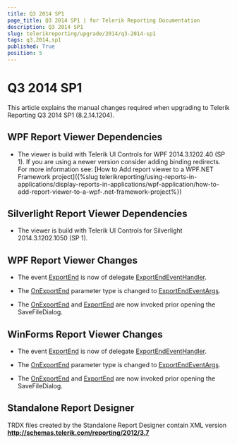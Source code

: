 ```yaml
---
title: Q3 2014 SP1
page_title: Q3 2014 SP1 | for Telerik Reporting Documentation
description: Q3 2014 SP1
slug: telerikreporting/upgrade/2014/q3-2014-sp1
tags: q3,2014,sp1
published: True
position: 5
---
```


# Q3 2014 SP1



This article explains the manual changes required when upgrading to Telerik Reporting Q3 2014 SP1 (8.2.14.1204).

## WPF Report Viewer Dependencies

* The viewer is build with Telerik UI Controls for WPF 2014.3.1202.40 (SP 1). If you are using a newer version consider adding binding redirects. For more information see:               [How to Add report viewer to a WPF.NET Framework project]({%slug telerikreporting/using-reports-in-applications/display-reports-in-applications/wpf-application/how-to-add-report-viewer-to-a-wpf-.net-framework-project%})

## Silverlight Report Viewer Dependencies

* The viewer is build with Telerik UI Controls for Silverlight 2014.3.1202.1050 (SP 1).             

## WPF Report Viewer Changes

* The event  [ExportEnd](/reporting/api/Telerik.ReportViewer.Wpf.ReportViewer#Telerik_ReportViewer_Wpf_ReportViewer_ExportEnd)  is now of delegate                [ExportEndEventHandler](/reporting/api/Telerik.ReportViewer.Common.ExportEndEventHandler).             

* The  [OnExportEnd](/reporting/api/Telerik.ReportViewer.Wpf.ReportViewer#Telerik_ReportViewer_Wpf_ReportViewer_OnExportEnd_Telerik_ReportViewer_Common_ExportEndEventArgs_)                parameter type is changed to                [ExportEndEventArgs](/reporting/api/Telerik.ReportViewer.Common.ExportEndEventArgs).             

* The  [OnExportEnd](/reporting/api/Telerik.ReportViewer.Wpf.ReportViewer#Telerik_ReportViewer_Wpf_ReportViewer_OnExportEnd_Telerik_ReportViewer_Common_ExportEndEventArgs_)                and  [ExportEnd](/reporting/api/Telerik.ReportViewer.Wpf.ReportViewer#Telerik_ReportViewer_Wpf_ReportViewer_ExportEnd)  are now invoked prior opening the SaveFileDialog.             

## WinForms Report Viewer Changes

* The event  [ExportEnd](/reporting/api/Telerik.ReportViewer.WinForms.ReportViewerBase#Telerik_ReportViewer_WinForms_ReportViewerBase_ExportEnd)  is now of delegate                [ExportEndEventHandler](/reporting/api/Telerik.ReportViewer.Common.ExportEndEventHandler).             

* The  [OnExportEnd](/reporting/api/Telerik.ReportViewer.WinForms.ReportViewerBase#Telerik_ReportViewer_WinForms_ReportViewerBase_OnExportEnd_Telerik_ReportViewer_Common_ExportEndEventArgs_)                parameter type is changed to                [ExportEndEventArgs](/reporting/api/Telerik.ReportViewer.Common.ExportEndEventArgs).             

* The  [OnExportEnd](/reporting/api/Telerik.ReportViewer.Wpf.ReportViewer#Telerik_ReportViewer_Wpf_ReportViewer_OnExportEnd_Telerik_ReportViewer_Common_ExportEndEventArgs_)                and  [ExportEnd](/reporting/api/Telerik.ReportViewer.Wpf.ReportViewer#Telerik_ReportViewer_Wpf_ReportViewer_ExportEnd)  are now invoked prior opening the SaveFileDialog.             

## Standalone Report Designer

TRDX files created by the Standalone Report Designer contain XML version __http://schemas.telerik.com/reporting/2012/3.7__


